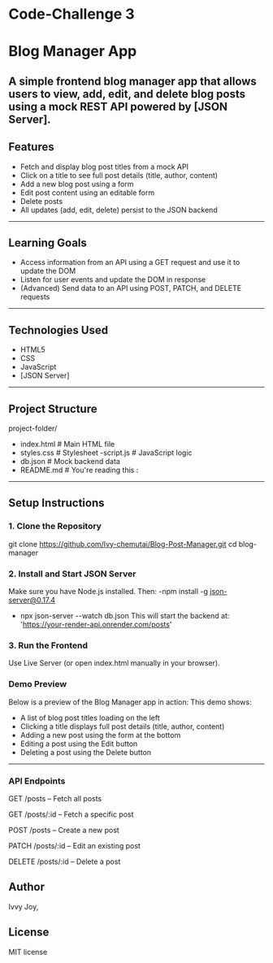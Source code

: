 # Code-Challenge 3
# Blog Manager App
A simple frontend blog manager app that allows users to view, add, edit, and delete blog posts using a mock REST API powered by [JSON Server].
---

##  Features

- Fetch and display blog post titles from a mock API
- Click on a title to see full post details (title, author, content)
- Add a new blog post using a form
- Edit post content using an editable form
-  Delete posts
-  All updates (add, edit, delete) persist to the JSON backend

---

##  Learning Goals

- Access information from an API using a GET request and use it to update the DOM
- Listen for user events and update the DOM in response
- (Advanced) Send data to an API using POST, PATCH, and DELETE requests

---

##  Technologies Used

- HTML5
- CSS
- JavaScript 
- [JSON Server]

---

##  Project Structure

project-folder/

- index.html # Main HTML file
- styles.css # Stylesheet
-script.js # JavaScript logic
- db.json # Mock backend data
- README.md # You're reading this :
---

## Setup Instructions

### 1. Clone the Repository
git clone https://github.com/Ivy-chemutai/Blog-Post-Manager.git
cd blog-manager
### 2. Install and Start JSON Server
Make sure you have Node.js installed. Then:
-npm install -g json-server@0.17.4
- npx json-server --watch db.json
This will start the backend at:
'https://your-render-api.onrender.com/posts'
### 3. Run the Frontend
Use Live Server (or open index.html manually in your browser).
### Demo Preview
Below is a preview of the Blog Manager app in action:
 This demo shows:
 - A list of blog post titles loading on the left
 - Clicking a title displays full post details (title, author, content)
 - Adding a new post using the form at the bottom
 - Editing a post using the Edit button
 - Deleting a post using the Delete button

---
### API Endpoints
GET /posts – Fetch all posts

GET /posts/:id – Fetch a specific post

POST /posts – Create a new post

PATCH /posts/:id – Edit an existing post

DELETE /posts/:id – Delete a post


## Author 
Ivvy Joy,

## License
MIT license
